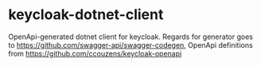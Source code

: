 # keycloak-dotnet-client
OpenApi-generated dotnet client for keycloak. Regards for generator goes to https://github.com/swagger-api/swagger-codegen, OpenApi definitions from https://github.com/ccouzens/keycloak-openapi
